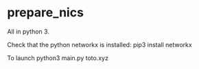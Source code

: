 # prepare_nics

All in python 3.

Check that the python networkx is installed:
pip3 install networkx

To launch 
python3 main.py toto.xyz 
